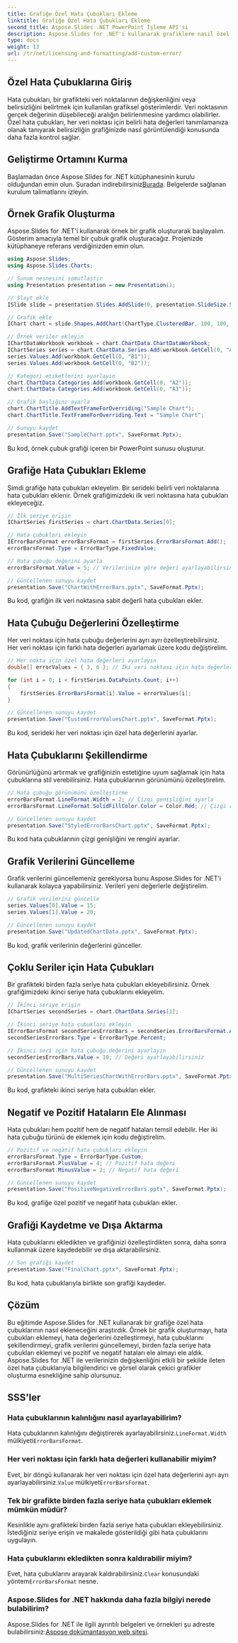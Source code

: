 ```yaml
---
title: Grafiğe Özel Hata Çubukları Ekleme
linktitle: Grafiğe Özel Hata Çubukları Ekleme
second_title: Aspose.Slides .NET PowerPoint İşleme API'si
description: Aspose.Slides for .NET'i kullanarak grafiklere nasıl özel hata çubukları ekleyeceğinizi öğrenin. Doğru veri görselleştirmesi için hata çubukları oluşturun, stillendirin ve özelleştirin.
type: docs
weight: 13
url: /tr/net/licensing-and-formatting/add-custom-error/
---
```


## Özel Hata Çubuklarına Giriş

Hata çubukları, bir grafikteki veri noktalarının değişkenliğini veya belirsizliğini belirtmek için kullanılan grafiksel gösterimlerdir. Veri noktasının gerçek değerinin düşebileceği aralığın belirlenmesine yardımcı olabilirler. Özel hata çubukları, her veri noktası için belirli hata değerleri tanımlamanıza olanak tanıyarak belirsizliğin grafiğinizde nasıl görüntülendiği konusunda daha fazla kontrol sağlar.

## Geliştirme Ortamını Kurma

 Başlamadan önce Aspose.Slides for .NET kütüphanesinin kurulu olduğundan emin olun. Şuradan indirebilirsiniz[Burada](https://releases.aspose.com/slides/net). Belgelerde sağlanan kurulum talimatlarını izleyin.

## Örnek Grafik Oluşturma

Aspose.Slides for .NET'i kullanarak örnek bir grafik oluşturarak başlayalım. Gösterim amacıyla temel bir çubuk grafik oluşturacağız. Projenizde kütüphaneye referans verdiğinizden emin olun.

```csharp
using Aspose.Slides;
using Aspose.Slides.Charts;

// Sunum nesnesini somutlaştır
using Presentation presentation = new Presentation();

// Slayt ekle
ISlide slide = presentation.Slides.AddSlide(0, presentation.SlideSize.Size);

// Grafik ekle
IChart chart = slide.Shapes.AddChart(ChartType.ClusteredBar, 100, 100, 500, 300);

// Örnek veriler ekleyin
IChartDataWorkbook workbook = chart.ChartData.ChartDataWorkbook;
IChartSeries series = chart.ChartData.Series.Add(workbook.GetCell(0, "A1"), chart.Type);
series.Values.Add(workbook.GetCell(0, "B1"));
series.Values.Add(workbook.GetCell(0, "B2"));

// Kategori etiketlerini ayarlayın
chart.ChartData.Categories.Add(workbook.GetCell(0, "A2"));
chart.ChartData.Categories.Add(workbook.GetCell(0, "A3"));

// Grafik başlığını ayarla
chart.ChartTitle.AddTextFrameForOverriding("Sample Chart");
chart.ChartTitle.TextFrameForOverriding.Text = "Sample Chart";

// Sunuyu kaydet
presentation.Save("SampleChart.pptx", SaveFormat.Pptx);
```

Bu kod, örnek çubuk grafiği içeren bir PowerPoint sunusu oluşturur.

## Grafiğe Hata Çubukları Ekleme

Şimdi grafiğe hata çubukları ekleyelim. Bir serideki belirli veri noktalarına hata çubukları eklenir. Örnek grafiğimizdeki ilk veri noktasına hata çubukları ekleyeceğiz.

```csharp
// İlk seriye erişin
IChartSeries firstSeries = chart.ChartData.Series[0];

// Hata çubukları ekleyin
IErrorBarsFormat errorBarsFormat = firstSeries.ErrorBarsFormat.Add();
errorBarsFormat.Type = ErrorBarType.FixedValue;

// Hata çubuğu değerini ayarla
errorBarsFormat.Value = 5; // Verilerinize göre değeri ayarlayabilirsiniz

// Güncellenen sunuyu kaydet
presentation.Save("ChartWithErrorBars.pptx", SaveFormat.Pptx);
```

Bu kod, grafiğin ilk veri noktasına sabit değerli hata çubukları ekler.

## Hata Çubuğu Değerlerini Özelleştirme

Her veri noktası için hata çubuğu değerlerini ayrı ayrı özelleştirebilirsiniz. Her veri noktası için farklı hata değerleri ayarlamak üzere kodu değiştirelim.

```csharp
// Her nokta için özel hata değerleri ayarlayın
double[] errorValues = { 3, 6 }; // İki veri noktası için hata değerleri

for (int i = 0; i < firstSeries.DataPoints.Count; i++)
{
    firstSeries.ErrorBarsFormat[i].Value = errorValues[i];
}

// Güncellenen sunuyu kaydet
presentation.Save("CustomErrorValuesChart.pptx", SaveFormat.Pptx);
```

Bu kod, serideki her veri noktası için özel hata değerlerini ayarlar.

## Hata Çubuklarını Şekillendirme

Görünürlüğünü artırmak ve grafiğinizin estetiğine uyum sağlamak için hata çubuklarına stil verebilirsiniz. Hata çubuklarının görünümünü özelleştirelim.

```csharp
// Hata çubuğu görünümünü özelleştirme
errorBarsFormat.LineFormat.Width = 2; // Çizgi genişliğini ayarla
errorBarsFormat.LineFormat.SolidFillColor.Color = Color.Red; // Çizgi rengini ayarla

// Güncellenen sunuyu kaydet
presentation.Save("StyledErrorBarsChart.pptx", SaveFormat.Pptx);
```

Bu kod hata çubuklarının çizgi genişliğini ve rengini ayarlar.

## Grafik Verilerini Güncelleme

Grafik verilerini güncellemeniz gerekiyorsa bunu Aspose.Slides for .NET'i kullanarak kolayca yapabilirsiniz. Verileri yeni değerlerle değiştirelim.

```csharp
// Grafik verilerini güncelle
series.Values[0].Value = 15;
series.Values[1].Value = 20;

// Güncellenen sunuyu kaydet
presentation.Save("UpdatedChartData.pptx", SaveFormat.Pptx);
```

Bu kod, grafik verilerinin değerlerini günceller.

## Çoklu Seriler için Hata Çubukları

Bir grafikteki birden fazla seriye hata çubukları ekleyebilirsiniz. Örnek grafiğimizdeki ikinci seriye hata çubuklarını ekleyelim.

```csharp
// İkinci seriye erişin
IChartSeries secondSeries = chart.ChartData.Series[1];

// İkinci seriye hata çubukları ekleyin
IErrorBarsFormat secondSeriesErrorBars = secondSeries.ErrorBarsFormat.Add();
secondSeriesErrorBars.Type = ErrorBarType.Percent;

// İkinci seri için hata çubuğu değerini ayarlayın
secondSeriesErrorBars.Value = 10; // Değeri ayarlayabilirsiniz

// Güncellenen sunuyu kaydet
presentation.Save("MultiSeriesChartWithErrorBars.pptx", SaveFormat.Pptx);
```

Bu kod, grafikteki ikinci seriye hata çubukları ekler.

## Negatif ve Pozitif Hataların Ele Alınması

Hata çubukları hem pozitif hem de negatif hataları temsil edebilir. Her iki hata çubuğu türünü de eklemek için kodu değiştirelim.

```csharp
// Pozitif ve negatif hata çubukları ekleyin
errorBarsFormat.Type = ErrorBarType.Custom;
errorBarsFormat.PlusValue = 4; // Pozitif hata değeri
errorBarsFormat.MinusValue = 2; // Negatif hata değeri

// Güncellenen sunuyu kaydet
presentation.Save("PositiveNegativeErrorBars.pptx", SaveFormat.Pptx);
```

Bu kod, grafiğe özel pozitif ve negatif hata çubukları ekler.

## Grafiği Kaydetme ve Dışa Aktarma

Hata çubuklarını ekledikten ve grafiğinizi özelleştirdikten sonra, daha sonra kullanmak üzere kaydedebilir ve dışa aktarabilirsiniz.

```csharp
// Son grafiği kaydet
presentation.Save("FinalChart.pptx", SaveFormat.Pptx);
```

Bu kod, hata çubuklarıyla birlikte son grafiği kaydeder.

## Çözüm

Bu eğitimde Aspose.Slides for .NET kullanarak bir grafiğe özel hata çubuklarının nasıl ekleneceğini araştırdık. Örnek bir grafik oluşturmayı, hata çubukları eklemeyi, hata değerlerini özelleştirmeyi, hata çubuklarını şekillendirmeyi, grafik verilerini güncellemeyi, birden fazla seriye hata çubukları eklemeyi ve pozitif ve negatif hataları ele almayı ele aldık. Aspose.Slides for .NET ile verilerinizin değişkenliğini etkili bir şekilde ileten özel hata çubuklarıyla bilgilendirici ve görsel olarak çekici grafikler oluşturma esnekliğine sahip olursunuz.

## SSS'ler

### Hata çubuklarının kalınlığını nasıl ayarlayabilirim?

 Hata çubuklarının kalınlığını değiştirerek ayarlayabilirsiniz.`LineFormat.Width` mülkiyeti`ErrorBarsFormat`.

### Her veri noktası için farklı hata değerleri kullanabilir miyim?

Evet, bir döngü kullanarak her veri noktası için özel hata değerlerini ayrı ayrı ayarlayabilirsiniz.`Value` mülkiyet`ErrorBarsFormat`.

### Tek bir grafikte birden fazla seriye hata çubukları eklemek mümkün müdür?

Kesinlikle aynı grafikteki birden fazla seriye hata çubukları ekleyebilirsiniz. İstediğiniz seriye erişin ve makalede gösterildiği gibi hata çubuklarını uygulayın.

### Hata çubuklarını ekledikten sonra kaldırabilir miyim?

 Evet, hata çubuklarını arayarak kaldırabilirsiniz.`Clear` konusundaki yöntem`ErrorBarsFormat` nesne.

### Aspose.Slides for .NET hakkında daha fazla bilgiyi nerede bulabilirim?

 Aspose.Slides for .NET ile ilgili ayrıntılı belgeleri ve örnekleri şu adreste bulabilirsiniz:[Aspose dokümantasyon web sitesi](https://reference.aspose.com/slides/net/).
